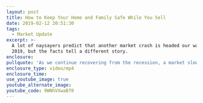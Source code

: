 ```yaml
---
layout: post
title: How to Keep Your Home and Family Safe While You Sell
date: 2019-02-12 20:51:30
tags:
  - Market Update
excerpt: >-
  A lot of naysayers predict that another market crash is headed our way in
  2019, but the facts tell a different story.
enclosure:
pullquote: 'As we continue recovering from the recession, a market slowdown is inevitable.'
enclosure_type: video/mp4
enclosure_time:
use_youtube_image: true
youtube_alternate_image:
youtube_code: 9WNhVXwaBf0
---
```

